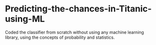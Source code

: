 # Predicting-the-chances-in-Titanic-using-ML
Coded the classifier from scratch without using any machine learning library, using the concepts of probability and statistics.
